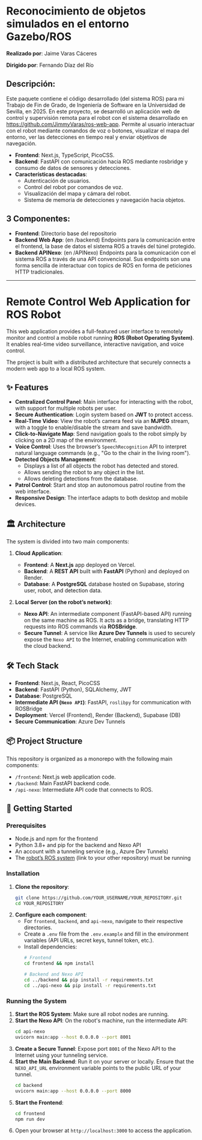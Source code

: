 # Reconocimiento de objetos simulados en el entorno Gazebo/ROS

**Realizado por**: Jaime Varas Cáceres

**Dirigido por**: Fernando Díaz del Río

## Descripción:

Este paquete contiene el código desarrollado (del sistema ROS) para mi Trabajo de Fin de Grado, de Ingeniería de Software en la Universidad de Sevilla, en 2025. En este proyecto, se desarrolló un aplicación web de control y supervisión remota para el robot con el sistema desarrollado en https://github.com/JimmyVaras/ros-web-app. Permite al usuario interactuar con el robot mediante comandos de voz o botones, visualizar el mapa del entorno, ver las detecciones en tiempo real y enviar objetivos de navegación. 

- **Frontend**: Next.js, TypeScript, PicoCSS.
- **Backend**: FastAPI con comunicación hacia ROS mediante rosbridge y consumo de datos de sensores y detecciones.
- **Características destacadas**:
  - Autenticación de usuarios.
  - Control del robot por comandos de voz.
  - Visualización del mapa y cámara del robot.
  - Sistema de memoria de detecciones y navegación hacia objetos.

## 3 Componentes:

- **Frontend**: Directorio base del repositorio
- **Backend Web App**: (en /backend) Endpoints para la comunicación entre el frontend, la base de datos el sistema ROS a través del túnel protegido.
- **Backend APINexo**: (en /APINexo) Endpoints para la comunicación con el sistema ROS a través de una API convencional. Sus endpoints son una forma sencilla de interactuar con topics de ROS en forma de peticiones HTTP tradicionales.

---

# Remote Control Web Application for ROS Robot

This web application provides a full-featured user interface to remotely monitor and control a mobile robot running **ROS (Robot Operating System)**. It enables real-time video surveillance, interactive navigation, and voice control.

The project is built with a distributed architecture that securely connects a modern web app to a local ROS system.

## ✨ Features

* **Centralized Control Panel**: Main interface for interacting with the robot, with support for multiple robots per user.
* **Secure Authentication**: Login system based on **JWT** to protect access.
* **Real-Time Video**: View the robot’s camera feed via an **MJPEG** stream, with a toggle to enable/disable the stream and save bandwidth.
* **Click-to-Navigate Map**: Send navigation goals to the robot simply by clicking on a 2D map of the environment.
* **Voice Control**: Uses the browser’s `SpeechRecognition` API to interpret natural language commands (e.g., "Go to the chair in the living room").
* **Detected Objects Management**:
    * Displays a list of all objects the robot has detected and stored.
    * Allows sending the robot to any object in the list.
    * Allows deleting detections from the database.
* **Patrol Control**: Start and stop an autonomous patrol routine from the web interface.
* **Responsive Design**: The interface adapts to both desktop and mobile devices.

## 🏛️ Architecture

The system is divided into two main components:

1. **Cloud Application**:
    * **Frontend**: A **Next.js** app deployed on Vercel.
    * **Backend**: A **REST API** built with **FastAPI** (Python) and deployed on Render.
    * **Database**: A **PostgreSQL** database hosted on Supabase, storing user, robot, and detection data.

2. **Local Server (on the robot’s network)**:
    * **Nexo API**: An intermediate component (FastAPI-based API) running on the same machine as ROS. It acts as a bridge, translating HTTP requests into ROS commands via **ROSBridge**.
    * **Secure Tunnel**: A service like **Azure Dev Tunnels** is used to securely expose the `Nexo API` to the Internet, enabling communication with the cloud backend.

## 🛠️ Tech Stack

* **Frontend**: Next.js, React, PicoCSS
* **Backend**: FastAPI (Python), SQLAlchemy, JWT
* **Database**: PostgreSQL
* **Intermediate API (`Nexo API`)**: FastAPI, `roslibpy` for communication with ROSBridge
* **Deployment**: Vercel (Frontend), Render (Backend), Supabase (DB)
* **Secure Communication**: Azure Dev Tunnels

## 📦 Project Structure

This repository is organized as a monorepo with the following main components:

- `/frontend`: Next.js web application code.
- `/backend`: Main FastAPI backend code.
- `/api-nexo`: Intermediate API code that connects to ROS.

## 🚀 Getting Started

### Prerequisites

* Node.js and npm for the frontend
* Python 3.8+ and pip for the backend and Nexo API
* An account with a tunneling service (e.g., Azure Dev Tunnels)
* The [robot’s ROS system](#) (link to your other repository) must be running

### Installation

1. **Clone the repository**:
    ```bash
    git clone https://github.com/YOUR_USERNAME/YOUR_REPOSITORY.git
    cd YOUR_REPOSITORY
    ```
2. **Configure each component**:
    * For `frontend`, `backend`, and `api-nexo`, navigate to their respective directories.
    * Create a `.env` file from the `.env.example` and fill in the environment variables (API URLs, secret keys, tunnel token, etc.).
    * Install dependencies:
        ```bash
        # Frontend
        cd frontend && npm install

        # Backend and Nexo API
        cd ../backend && pip install -r requirements.txt
        cd ../api-nexo && pip install -r requirements.txt
        ```

### Running the System

1. **Start the ROS System**: Make sure all robot nodes are running.
2. **Start the Nexo API**: On the robot's machine, run the intermediate API:
    ```bash
    cd api-nexo
    uvicorn main:app --host 0.0.0.0 --port 8001
    ```
3. **Create a Secure Tunnel**: Expose port `8001` of the Nexo API to the Internet using your tunneling service.
4. **Start the Main Backend**: Run it on your server or locally. Ensure that the `NEXO_API_URL` environment variable points to the public URL of your tunnel.
    ```bash
    cd backend
    uvicorn main:app --host 0.0.0.0 --port 8000
    ```
5. **Start the Frontend**:
    ```bash
    cd frontend
    npm run dev
    ```
6. Open your browser at `http://localhost:3000` to access the application.
